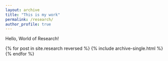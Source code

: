 ```yaml
---
layout: archive
title: "This is my work"
permalink: /research/
author_profile: true
---
```



Hello, World of Research!


{% for post in site.research reversed %}
  {% include archive-single.html %}
{% endfor %}
